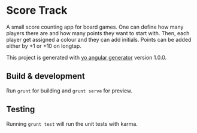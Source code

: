# Score Track

A small score counting app for board games. One can define how many players there are and how many points they want to start with. Then, each player get assigned a colour and they can add initials. Points can be added either by +1 or +10 on longtap.

This project is generated with [yo angular generator](https://github.com/yeoman/generator-angular)
version 1.0.0.

## Build & development

Run `grunt` for building and `grunt serve` for preview.

## Testing

Running `grunt test` will run the unit tests with karma.
